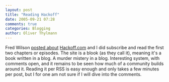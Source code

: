 ```yaml
---
layout: post
title: "Reading Hackoff"
date: 2005-09-21 07:28
comments: true
categories: Blogging
author: Oliver Thylmann
---
```



Fred Wilson [posted about](http://avc.blogs.com/a_vc/2005/09/hackoffcom_a_mu.html) [Hackoff.com](http://www.hackoff.com/) and I did subscribe and read the first two chapters or episodes. The site is a blook (as they call it), meaning it's a book written in a blog. A murder mistery in a blog. Interesting system, with comments open, and it remains to be seen how much of a community builds around it. Reading it per RSS is easy enough and only takes a few minutes per post, but I for one am not sure if I will dive into the comments.


